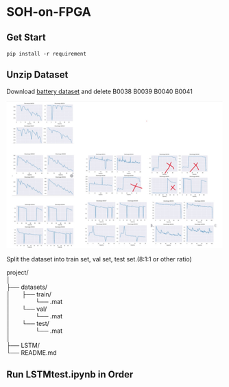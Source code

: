 # SOH-on-FPGA

## Get Start

```shell
pip install -r requirement
```

## Unzip Dataset

Download [battery dataset](https://ti.arc.nasa.gov/c/5) and delete B0038 B0039 B0040 B0041

![](.//img//SOH.jpg)

Split the dataset into train set, val set,  test set.(8:1:1 or other ratio)


project/  
│    
├── datasets/  
│  &nbsp; &nbsp;&nbsp;&nbsp;&nbsp;├── train/  
│		&nbsp; &nbsp;&nbsp;&nbsp;&nbsp;&nbsp;&nbsp;&nbsp;&nbsp;&nbsp;&nbsp;&nbsp;&nbsp;└── .mat  
│  &nbsp; &nbsp;&nbsp;&nbsp;&nbsp;└── val/  
│		&nbsp; &nbsp;&nbsp;&nbsp;&nbsp;&nbsp;&nbsp;&nbsp;&nbsp;&nbsp;&nbsp;&nbsp;&nbsp;└── .mat  
│  &nbsp; &nbsp;&nbsp;&nbsp;&nbsp;└── test/  
│	   	&nbsp; &nbsp;&nbsp;&nbsp;&nbsp;&nbsp;&nbsp;&nbsp;&nbsp;&nbsp;&nbsp;&nbsp;&nbsp;└── .mat  
│  
├── LSTM/  
└── README.md  
## Run LSTMtest.ipynb in Order

